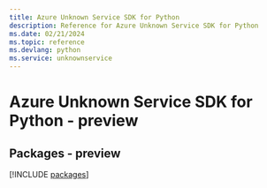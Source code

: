 ```yaml
---
title: Azure Unknown Service SDK for Python
description: Reference for Azure Unknown Service SDK for Python
ms.date: 02/21/2024
ms.topic: reference
ms.devlang: python
ms.service: unknownservice
---
```

# Azure Unknown Service SDK for Python - preview
## Packages - preview
[!INCLUDE [packages](unknown-service-index.md)]